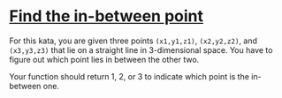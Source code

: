# [Find the in-between point](https://www.codewars.com/kata/find-the-in-between-point "https://www.codewars.com/kata/58a672d6426bf38be4000057")

For this kata, you are given three points ```(x1,y1,z1)```, ```(x2,y2,z2)```, and ```(x3,y3,z3)``` that lie on a straight line in 3-dimensional space.
You have to figure out which point lies in between the other two.

Your function should return 1, 2, or 3 to indicate which point is the in-between one.

